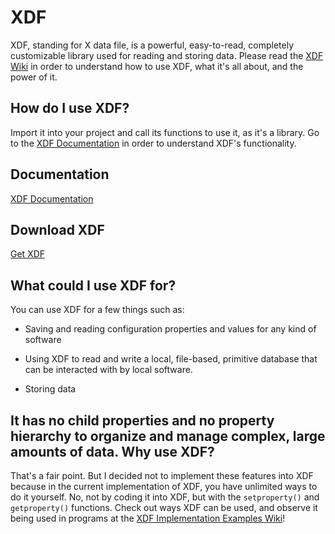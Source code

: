 # XDF
XDF, standing for X data file, is a powerful, easy-to-read, completely customizable library used for reading and storing data. Please read the 
[XDF Wiki](https://github.com/kthewhispers/XDF/wiki) in order to understand how to use XDF, what it's all about, and the power of it.

## How do I use XDF?
Import it into your project and call its functions to use it, as it's a library. Go to the [XDF Documentation](https://github.com/kthewhispers/XDF/wiki/XDF---Documentation) in order to understand XDF's functionality.

## Documentation
[XDF Documentation](https://github.com/kthewhispers/XDF/wiki/XDF---Documentation)

## Download XDF
[Get XDF](https://github.com/kthewhispers/XDF/archive/master.zip)

## What could I use XDF for?
You can use XDF for a few things such as:

* Saving and reading configuration properties and values for any kind of software

* Using XDF to read and write a local, file-based, primitive database that can be interacted with by local software.

* Storing data

## It has no child properties and no property hierarchy to organize and manage complex, large amounts of data. Why use XDF?
That's a fair point. But I decided not to implement these features into XDF because in the current implementation of XDF, you have unlimited ways to do it yourself. No, not by coding it into XDF, but with the `setproperty()` and `getproperty()` functions. Check out ways XDF can be used, and observe it being used in programs at the [XDF Implementation Examples Wiki](https://github.com/kthewhispers/XDF/wiki/XDF---Implementation-Examples)!
